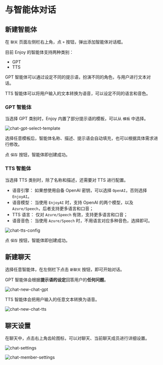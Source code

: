 # 与智能体对话

## 新建智能体

在 `聊天` 页面左侧栏右上角，点 `+` 按钮，弹出添加智能体对话框。

目前 Enjoy 的智能体支持两种类别：

- GPT
- TTS

GPT 智能体可以通过设定不同的提示语，扮演不同的角色，与用户进行文本对话。

TTS 智能体可以将用户输入的文本转换为语音，可以设定不同的语言和音色。

### GPT 智能体

当选择 GPT 类别时，Enjoy 内置了部分提示语的模板，可以从 `模板` 中选择。

![chat-gpt-select-template](/images/enjoy/chat-gpt-select-template.png)

选择任意模板后，智能体名称、描述、提示语会自动填充，也可以根据具体需求进行修改。

点 `保存` 按钮，智能体即创建成功。

### TTS 智能体

当选择 TTS 类别时，除了名称和描述，还需要对 TTS 进行配置。

- 语音引擎： 如果想使用自备 OpenAI 密钥，可以选择 `OpenAI`，否则选择 `EnjoyAI`。
- 语音模型： 当使用 `EnjoyAI` 时，支持 OpenAI 的两个模型，以及 `Azure/Speech`，后者支持更多语言和口音；
- TTS 语言： 仅对 `Azure/Speech` 有效，支持更多语言和口音；
- 语音音色： 当使用 `Azure/Speech` 时，不用语言对应多种音色，选择即可。

![chat-tts-config](/images/enjoy/chat-tts-agent.png)

点 `保存` 按钮，智能体即创建成功。

## 新建聊天

选择任意智能体，在左侧栏下点击 `新聊天` 按钮，即可开始对话。

GPT 智能体会根据**提示语的设定**回答用户的**任何问题**。

![chat-new-chat-gpt](/images/enjoy/chat-new-chat-gpt.png)

TTS 智能体会把用户输入的任意文本转换为语音。

![chat-new-chat-tts](/images/enjoy/chat-new-chat-tts.png)

## 聊天设置

在聊天中，点击右上角齿轮图标，可以对聊天、当前聊天成员进行详细设置。

![chat-settings](/images/enjoy/chat-settings.png)

![chat-member-settings](/images/enjoy/chat-member-settings.png)
